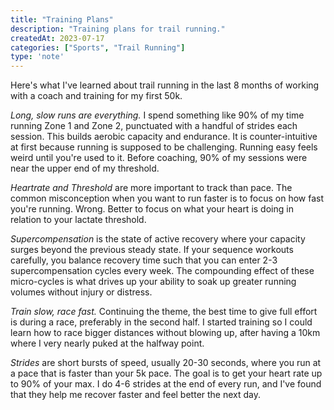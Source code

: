 ```yaml
---
title: "Training Plans"
description: "Training plans for trail running."
createdAt: 2023-07-17
categories: ["Sports", "Trail Running"]
type: 'note'
---
```


Here's what I've learned about trail running in the last 8 months of working with a coach and training for my first 50k.

*Long, slow runs are everything.* I spend something like 90% of my time running Zone 1 and Zone 2, punctuated with a handful of strides each session. This builds aerobic capacity and endurance. It is counter-intuitive at first because running is supposed to be challenging. Running easy feels weird until you're used to it. Before coaching, 90% of my sessions were near the upper end of my threshold.

*Heartrate and Threshold* are more important to track than pace. The common misconception when you want to run faster is to focus on how fast you're running. Wrong. Better to focus on what your heart is doing in relation to your lactate threshold.

*Supercompensation* is the state of active recovery where your capacity surges beyond the previous steady state. If your sequence workouts carefully, you balance recovery time such that you can enter 2-3 supercompensation cycles every week. The compounding effect of these micro-cycles is what drives up your ability to soak up greater running volumes without injury or distress.

*Train slow, race fast.* Continuing the theme, the best time to give full effort is during a race, preferably in the second half. I started training so I could learn how to race bigger distances without blowing up, after having a 10km where I very nearly puked at the halfway point.

*Strides* are short bursts of speed, usually 20-30 seconds, where you run at a pace that is faster than your 5k pace. The goal is to get your heart rate up to 90% of your max. I do 4-6 strides at the end of every run, and I've found that they help me recover faster and feel better the next day.
